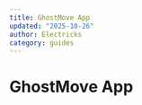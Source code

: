 ```yaml
---
title: GhostMove App
updated: "2025-10-26"
author: Electricks
category: guides
---
```


# GhostMove App

